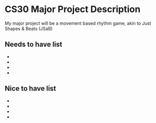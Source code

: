 # CS30 Major Project Description

My major project will be a movement based rhythm game, akin to Just Shapes & Beats (JSaB)

## Needs to have list

 - 
 - 
 -
 -

## Nice to have list

 -
 -
 -
 -